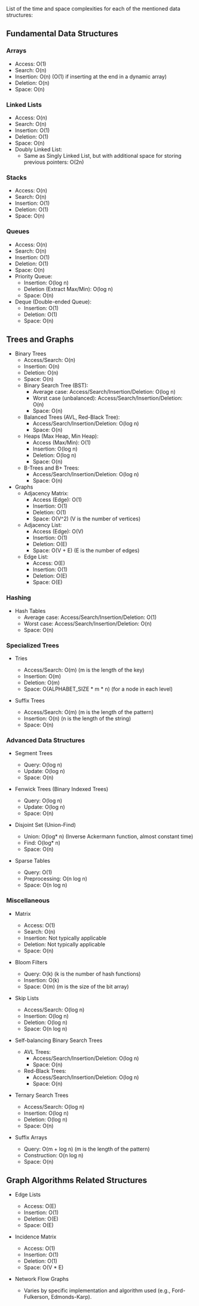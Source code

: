 List of the time and space complexities for each of the mentioned data structures:

## Fundamental Data Structures

### Arrays

- Access: O(1)
- Search: O(n)
- Insertion: O(n) (O(1) if inserting at the end in a dynamic array)
- Deletion: O(n)
- Space: O(n)

### Linked Lists

- Access: O(n)
- Search: O(n)
- Insertion: O(1)
- Deletion: O(1)
- Space: O(n)
- Doubly Linked List:
  - Same as Singly Linked List, but with additional space for storing previous pointers: O(2n)

### Stacks

- Access: O(n)
- Search: O(n)
- Insertion: O(1)
- Deletion: O(1)
- Space: O(n)

### Queues

- Access: O(n)
- Search: O(n)
- Insertion: O(1)
- Deletion: O(1)
- Space: O(n)
- Priority Queue:
  - Insertion: O(log n)
  - Deletion (Extract Max/Min): O(log n)
  - Space: O(n)
- Deque (Double-ended Queue):
  - Insertion: O(1)
  - Deletion: O(1)
  - Space: O(n)

## Trees and Graphs

- Binary Trees
  - Access/Search: O(n)
  - Insertion: O(n)
  - Deletion: O(n)
  - Space: O(n)
  - Binary Search Tree (BST):
    - Average case: Access/Search/Insertion/Deletion: O(log n)
    - Worst case (unbalanced): Access/Search/Insertion/Deletion: O(n)
    - Space: O(n)
  - Balanced Trees (AVL, Red-Black Tree):
    - Access/Search/Insertion/Deletion: O(log n)
    - Space: O(n)
  - Heaps (Max Heap, Min Heap):
    - Access (Max/Min): O(1)
    - Insertion: O(log n)
    - Deletion: O(log n)
    - Space: O(n)
  - B-Trees and B+ Trees:
    - Access/Search/Insertion/Deletion: O(log n)
    - Space: O(n)
- Graphs
  - Adjacency Matrix:
    - Access (Edge): O(1)
    - Insertion: O(1)
    - Deletion: O(1)
    - Space: O(V^2) (V is the number of vertices)
  - Adjacency List:
    - Access (Edge): O(V)
    - Insertion: O(1)
    - Deletion: O(E)
    - Space: O(V + E) (E is the number of edges)
  - Edge List:
    - Access: O(E)
    - Insertion: O(1)
    - Deletion: O(E)
    - Space: O(E)

### Hashing

- Hash Tables
  - Average case: Access/Search/Insertion/Deletion: O(1)
  - Worst case: Access/Search/Insertion/Deletion: O(n)
  - Space: O(n)

### Specialized Trees

  - Tries
    - Access/Search: O(m) (m is the length of the key)
    - Insertion: O(m)
    - Deletion: O(m)
    - Space: O(ALPHABET_SIZE * m * n) (for a node in each level)

  - Suffix Trees
    - Access/Search: O(m) (m is the length of the pattern)
    - Insertion: O(n) (n is the length of the string)
    - Space: O(n)

### Advanced Data Structures

- Segment Trees
  - Query: O(log n)
  - Update: O(log n)
  - Space: O(n)

- Fenwick Trees (Binary Indexed Trees)
  - Query: O(log n)
  - Update: O(log n)
  - Space: O(n)

- Disjoint Set (Union-Find)
  - Union: O(log* n) (Inverse Ackermann function, almost constant time)
  - Find: O(log* n)
  - Space: O(n)

- Sparse Tables
  - Query: O(1)
  - Preprocessing: O(n log n)
  - Space: O(n log n)

### Miscellaneous

- Matrix
  - Access: O(1)
  - Search: O(n)
  - Insertion: Not typically applicable
  - Deletion: Not typically applicable
  - Space: O(n)

- Bloom Filters
  - Query: O(k) (k is the number of hash functions)
  - Insertion: O(k)
  - Space: O(m) (m is the size of the bit array)

- Skip Lists
  - Access/Search: O(log n)
  - Insertion: O(log n)
  - Deletion: O(log n)
  - Space: O(n log n)

- Self-balancing Binary Search Trees
  - AVL Trees:
    - Access/Search/Insertion/Deletion: O(log n)
    - Space: O(n)
  - Red-Black Trees:
    - Access/Search/Insertion/Deletion: O(log n)
    - Space: O(n)

- Ternary Search Trees
    - Access/Search: O(log n)
    - Insertion: O(log n)
    - Deletion: O(log n)
    - Space: O(n)

- Suffix Arrays
  - Query: O(m + log n) (m is the length of the pattern)
  - Construction: O(n log n)
  - Space: O(n)

## Graph Algorithms Related Structures

- Edge Lists
  - Access: O(E)
  - Insertion: O(1)
  - Deletion: O(E)
  - Space: O(E)

- Incidence Matrix
  - Access: O(1)
  - Insertion: O(1)
  - Deletion: O(1)
  - Space: O(V * E)

- Network Flow Graphs
  - Varies by specific implementation and algorithm used (e.g., Ford-Fulkerson, Edmonds-Karp).
